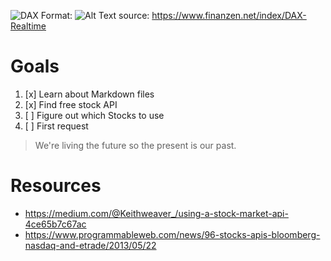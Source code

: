 ![DAX](/images/DAX.png)
Format: ![Alt Text](url)
source: https://www.finanzen.net/index/DAX-Realtime

# Goals
1. [x] Learn about Markdown files
1. [x] Find free stock API
1. [ ] Figure out which Stocks to use
1. [ ] First request

> We're living the future so
> the present is our past.

# Resources
* https://medium.com/@Keithweaver_/using-a-stock-market-api-4ce65b7c67ac
* https://www.programmableweb.com/news/96-stocks-apis-bloomberg-nasdaq-and-etrade/2013/05/22
